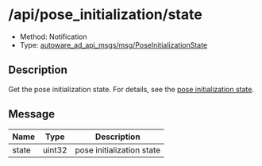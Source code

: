 # /api/pose_initialization/state

- Method: Notification
- Type: [autoware_ad_api_msgs/msg/PoseInitializationState](../types/autoware_ad_api_msgs/msg/pose_initialization_state.md)

## Description

Get the pose initialization state. For details, see the [pose initialization state](../features/pose-initialization-state.md).

## Message

| Name  | Type   | Description               |
| ----- | ------ | ------------------------- |
| state | uint32 | pose initialization state |
